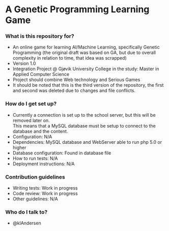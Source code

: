 # A Genetic Programming Learning Game #

### What is this repository for? ###

* An online game for learning AI/Machine Learning, specifically Genetic Programming 
(the original draft was based on GA, but due to overall complexity in relation to time, that idea was scrapped)
* Version 1.0
* Integration Project @ Gjøvik University College in the study: Master in Applied Computer Science
* Project should combine Web technology and Serious Games
* It should be noted that this is the third version of the repository, the first and second was deleted due to changes and file conflicts.

### How do I get set up? ###

* Currently a connection is set up to the school server, but this will be removed later on.  
This means that a MySQL database must be setup to connect to the database and the content.
* Configuration: N/A
* Dependencies: MySQL database and WebServer able to run php 5.0 or higher
* Database configuration: Found in database file
* How to run tests: N/A
* Deployment instructions: N/A

### Contribution guidelines ###

* Writing tests: Work in progress
* Code review: Work in progress
* Other guidelines: N/A

### Who do I talk to? ###

* @klAndersen